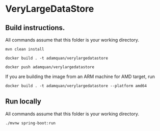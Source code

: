 # VeryLargeDataStore

## Build instructions. 
All commands assume that this folder is your working directory.

```
mvn clean install

docker build . -t adamquan/verylargedatastore

docker push adamquan/verylargedatastore
```

If you are building the image from an ARM machine for AMD target, run

```
docker build . -t adamquan/verylargedatastore --platform amd64
```

## Run locally
All commands assume that this folder is your working directory.
```
./mvnw spring-boot:run
```
